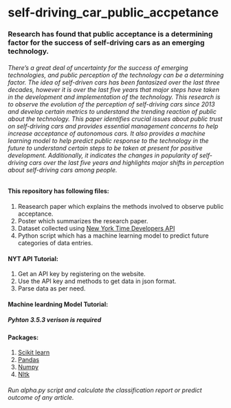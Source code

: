 # self-driving_car_public_accpetance
### Research has found that public acceptance is a determining factor for the success of self-driving cars as an emerging technology.
###### There’s a great deal of uncertainty for the success of emerging technologies, and public perception of the technology can be a determining factor. The idea of self-driven cars has been fantasized over the last three decades, however it is over the last five years that major steps have taken in the development and implementation of the technology. This research is to observe the evolution of the perception of self-driving cars since 2013 and develop certain metrics to understand the trending reaction of public about the technology. This paper identifies crucial issues about public trust on self-driving cars and provides essential management concerns to help increase acceptance of autonomous cars. It also provides a machine learning model to help predict public response to the technology in the future to understand certain steps to be taken at present for positive development. Additionally, it indicates the changes in popularity of self-driving cars over the last five years and highlights major shifts in perception about self-driving cars among people.
#### This repository has following files:
1. Reasearch paper which explains the methods involved to observe public acceptance.
2. Poster which summarizes the research paper.
3. Dataset collected using [New York Time Developers API](https://developer.nytimes.com/article_search_v2.json#)
4. Python script which has a machine learning model to predict future categories of data entries.

#### NYT API Tutorial:
1. Get an API key by registering on the website.
2. Use the API key and methods to get data in json format.
3. Parse data as per need.

#### Machine leardning Model Tutorial:
##### Pyhton 3.5.3 verison is required
#### Packages:
1. [Scikit learn](http://scikit-learn.org/stable/install.html)
2. [Pandas](https://pandas.pydata.org/)
3. [Numpy](https://www.scipy.org/scipylib/download.html)
4. [Nltk](https://www.nltk.org/)
###### Run alpha.py script and calculate the classification report or predict outcome of any article.
